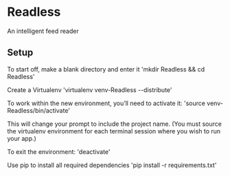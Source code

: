 Readless
========

An intelligent feed reader 

Setup
-----

To start off, make a blank directory and enter it
'mkdir Readless && cd Readless'

Create a Virtualenv
'virtualenv venv-Readless --distribute'

To work within the new environment, you’ll need to activate it:
'source venv-Readless/bin/activate'

This will change your prompt to include the project name.
(You must source the virtualenv environment for each terminal session where you wish to run your app.)

To exit the environment:
'deactivate'

Use pip to install all required dependencies
'pip install -r requirements.txt'
